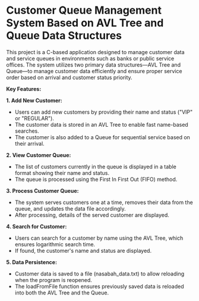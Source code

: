 #  Customer Queue Management System Based on AVL Tree and Queue Data Structures

This project is a C-based application designed to manage customer data and service queues in environments such as banks or public service offices. The system utilizes two primary data structures—AVL Tree and Queue—to manage customer data efficiently and ensure proper service order based on arrival and customer status priority.

**Key Features:**

**1. Add New Customer:**
- Users can add new customers by providing their name and status ("VIP" or "REGULAR").
- The customer data is stored in an AVL Tree to enable fast name-based searches.
- The customer is also added to a Queue for sequential service based on their arrival.

**2. View Customer Queue:**
- The list of customers currently in the queue is displayed in a table format showing their name and status.
- The queue is processed using the First In First Out (FIFO) method.

**3. Process Customer Queue:**
- The system serves customers one at a time, removes their data from the queue, and updates the data file accordingly.
- After processing, details of the served customer are displayed.

**4. Search for Customer:**
- Users can search for a customer by name using the AVL Tree, which ensures logarithmic search time.
- If found, the customer's name and status are displayed.

**5. Data Persistence:**
- Customer data is saved to a file (nasabah_data.txt) to allow reloading when the program is reopened.
- The loadFromFile function ensures previously saved data is reloaded into both the AVL Tree and the Queue.
